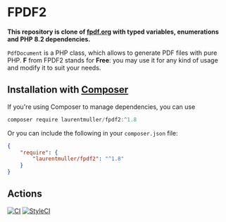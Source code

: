# FPDF2

**This repository is clone of [fpdf.org](http://www.fpdf.org) with typed
variables, enumerations and PHP 8.2 dependencies.**

`PdfDocument` is a PHP class, which allows to generate PDF files with pure PHP.
**F** from FPDF2 stands for **Free**: you may use it for any kind of usage and
modify it to suit your needs.

## Installation with [Composer](https://packagist.org/packages/laurentmuller/fpdf2)

If you're using Composer to manage dependencies, you can use

```powershell
composer require laurentmuller/fpdf2:^1.8
```

Or you can include the following in your `composer.json` file:

```json
{
    "require": {
        "laurentmuller/fpdf2": "^1.8"
    }
}
```

## Actions

[![CI](https://github.com/laurentmuller/fpdf2/actions/workflows/ci.yaml/badge.svg)](https://github.com/laurentmuller/fpdf2/actions/workflows/ci.yaml)
[![StyleCI](https://github.styleci.io/repos/752676081/shield?branch=main)](https://github.styleci.io/repos/752676081?branch=main)
